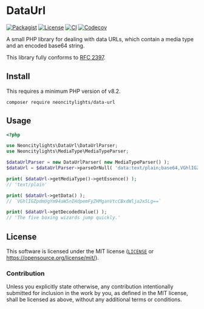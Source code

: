 # DataUrl
[![Packagist][packagist-badge]][packagist-url]
[![License][license-badge]][license-url]
[![CI][ci-badge]][ci-url]
[![Codecov][codecov-badge]][codecov-url]

[packagist-badge]: https://img.shields.io/packagist/v/neoncitylights/data-url?style=flat-square
[packagist-url]: https://packagist.org/packages/neoncitylights/data-url
[license-badge]: https://img.shields.io/badge/License-MIT-blue?style=flat-square
[license-url]: #license
[ci-badge]: https://img.shields.io/github/actions/workflow/status/php-lights/php-data-url/.github/workflows/php.yml?style=flat-square
[ci-url]: https://github.com/php-lights/php-data-url/actions/workflows/php.yml
[codecov-badge]: https://img.shields.io/codecov/c/github/php-lights/data-url?style=flat-square
[codecov-url]: https://app.codecov.io/gh/php-lights/data-url

A small PHP library for dealing with data URLs, which contain a media type and an encoded base64 string.

This library fully conforms to [RFC 2397](https://datatracker.ietf.org/doc/html/rfc2397).

## Install
This requires a minimum PHP version of v8.2.

```
composer require neoncitylights/data-url
```

## Usage
```php
<?php

use Neoncitylights\DataUrl\DataUrlParser;
use Neoncitylights\MediaType\MediaTypeParser;

$dataUrlParser = new DataUrlParser( new MediaTypeParser() );
$dataUrl = $dataUrlParser->parseOrNull( 'data:text/plain;base64,VGhlIGZpdmUgYm94aW5nIHdpemFyZHMganVtcCBxdWlja2x5Lg==' );

print( $dataUrl->getMediaType()->getEssence() );
// 'text/plain'

print( $dataUrl->getData() );
// `VGhlIGZpdmUgYm94aW5nIHdpemFyZHMganVtcCBxdWlja2x5Lg==`

print( $dataUrl->getDecodedValue() );
// 'The five boxing wizards jump quickly.'
```

## License
This software is licensed under the MIT license ([`LICENSE`](./LICENSE) or
<https://opensource.org/license/mit/>).

### Contribution
Unless you explicitly state otherwise, any contribution intentionally submitted
for inclusion in the work by you, as defined in the MIT license, shall be
licensed as above, without any additional terms or conditions.
